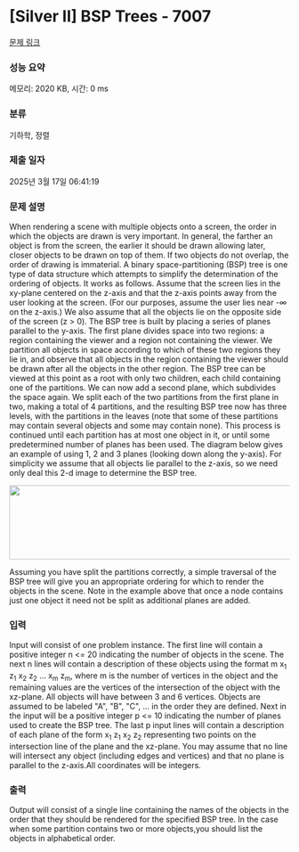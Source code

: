 # [Silver II] BSP Trees - 7007 

[문제 링크](https://www.acmicpc.net/problem/7007) 

### 성능 요약

메모리: 2020 KB, 시간: 0 ms

### 분류

기하학, 정렬

### 제출 일자

2025년 3월 17일 06:41:19

### 문제 설명

<p>When rendering a scene with multiple objects onto a screen, the order in which the objects are drawn is very important. In general, the farther an object is from the screen, the earlier it should be drawn allowing later, closer objects to be drawn on top of them. If two objects do not overlap, the order of drawing is immaterial. A binary space-partitioning (BSP) tree is one type of data structure which attempts to simplify the determination of the ordering of objects. It works as follows. Assume that the screen lies in the xy-plane centered on the z-axis and that the z-axis points away from the user looking at the screen. (For our purposes, assume the user lies near -∞ on the z-axis.) We also assume that all the objects lie on the opposite side of the screen (z > 0). The BSP tree is built by placing a series of planes parallel to the y-axis. The first plane divides space into two regions: a region containing the viewer and a region not containing the viewer. We partition all objects in space according to which of these two regions they lie in, and observe that all objects in the region containing the viewer should be drawn after all the objects in the other region. The BSP tree can be viewed at this point as a root with only two children, each child containing one of the partitions. We can now add a second plane, which subdivides the space again. We split each of the two partitions from the first plane in two, making a total of 4 partitions, and the resulting BSP tree now has three levels, with the partitions in the leaves (note that some of these partitions may contain several objects and some may contain none). This process is continued until each partition has at most one object in it, or until some predetermined number of planes has been used. The diagram below gives an example of using 1, 2 and 3 planes (looking down along the y-axis). For simplicity we assume that all objects lie parallel to the z-axis, so we need only deal this 2-d image to determine the BSP tree.</p>

<p><img alt="" src="https://onlinejudgeimages.s3.amazonaws.com/problem/7007/1645_1.jpg" style="height:133px; width:650px"></p>

<p>Assuming you have split the partitions correctly, a simple traversal of the BSP tree will give you an appropriate ordering for which to render the objects in the scene. Note in the example above that once a node contains just one object it need not be split as additional planes are added. </p>

### 입력 

 <p>Input will consist of one problem instance. The first line will contain a positive integer n <= 20 indicating the number of objects in the scene. The next n lines will contain a description of these objects using the format m x<sub>1</sub> z<sub>1</sub> x<sub>2</sub> z<sub>2</sub> ... x<sub>m</sub> z<sub>m</sub>, where m is the number of vertices in the object and the remaining values are the vertices of the intersection of the object with the xz-plane. All objects will have between 3 and 6 vertices. Objects are assumed to be labeled "A", "B", "C", ... in the order they are defined. Next in the input will be a positive integer p <= 10 indicating the number of planes used to create the BSP tree. The last p input lines will contain a description of each plane of the form x<sub>1</sub> z<sub>1</sub> x<sub>2</sub> z<sub>2</sub> representing two points on the intersection line of the plane and the xz-plane. You may assume that no line will intersect any object (including edges and vertices) and that no plane is parallel to the z-axis.All coordinates will be integers.</p>

### 출력 

 <p>Output will consist of a single line containing the names of the objects in the order that they should be rendered for the specified BSP tree. In the case when some partition contains two or more objects,you should list the objects in alphabetical order.</p>

